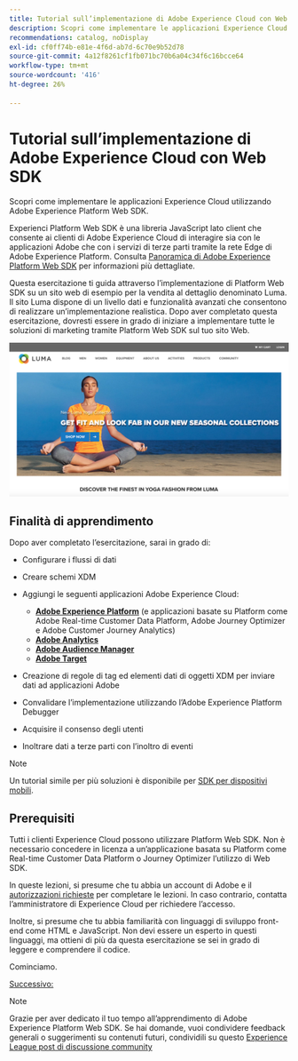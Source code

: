 ```yaml
---
title: Tutorial sull’implementazione di Adobe Experience Cloud con Web SDK
description: Scopri come implementare le applicazioni Experience Cloud utilizzando Adobe Experience Platform Web SDK.
recommendations: catalog, noDisplay
exl-id: cf0ff74b-e81e-4f6d-ab7d-6c70e9b52d78
source-git-commit: 4a12f8261cf1fb071bc70b6a04c34f6c16bcce64
workflow-type: tm+mt
source-wordcount: '416'
ht-degree: 26%

---
```


# Tutorial sull’implementazione di Adobe Experience Cloud con Web SDK

Scopri come implementare le applicazioni Experience Cloud utilizzando Adobe Experience Platform Web SDK.

Experienci Platform Web SDK è una libreria JavaScript lato client che consente ai clienti di Adobe Experience Cloud di interagire sia con le applicazioni Adobe che con i servizi di terze parti tramite la rete Edge di Adobe Experience Platform. Consulta [Panoramica di Adobe Experience Platform Web SDK](https://experienceleague.adobe.com/docs/experience-platform/edge/home.html?lang=it) per informazioni più dettagliate.

Questa esercitazione ti guida attraverso l’implementazione di Platform Web SDK su un sito web di esempio per la vendita al dettaglio denominato Luma. Il sito [](https://luma.enablementadobe.com/content/luma/us/en.html)Luma dispone di un livello dati e funzionalità avanzati che consentono di realizzare un’implementazione realistica. Dopo aver completato questa esercitazione, dovresti essere in grado di iniziare a implementare tutte le soluzioni di marketing tramite Platform Web SDK sul tuo sito Web.

[![Sito web Luma](assets/old-overview-luma.png)](https://luma.enablementadobe.com/content/luma/us/en.html)


## Finalità di apprendimento

Dopo aver completato l’esercitazione, sarai in grado di:

* Configurare i flussi di dati

* Creare schemi XDM

* Aggiungi le seguenti applicazioni Adobe Experience Cloud:
   * **[Adobe Experience Platform](setup-experience-platform.md)** (e applicazioni basate su Platform come Adobe Real-time Customer Data Platform, Adobe Journey Optimizer e Adobe Customer Journey Analytics)
   * **[Adobe Analytics](setup-analytics.md)**
   * **[Adobe Audience Manager](setup-audience-manager.md)**
   * **[Adobe Target](setup-target.md)**

* Creazione di regole di tag ed elementi dati di oggetti XDM per inviare dati ad applicazioni Adobe

* Convalidare l’implementazione utilizzando l’Adobe Experience Platform Debugger

* Acquisire il consenso degli utenti

* Inoltrare dati a terze parti con l’inoltro di eventi

>[!NOTE]
>
>Un tutorial simile per più soluzioni è disponibile per [SDK per dispositivi mobili](../tutorial-mobile-sdk/overview.md).

## Prerequisiti

Tutti i clienti Experience Cloud possono utilizzare Platform Web SDK. Non è necessario concedere in licenza a un’applicazione basata su Platform come Real-time Customer Data Platform o Journey Optimizer l’utilizzo di Web SDK.

In queste lezioni, si presume che tu abbia un account di Adobe e il [autorizzazioni richieste](configure-permissions.md) per completare le lezioni. In caso contrario, contatta l’amministratore di Experience Cloud per richiedere l’accesso.

Inoltre, si presume che tu abbia familiarità con linguaggi di sviluppo front-end come HTML e JavaScript. Non devi essere un esperto in questi linguaggi, ma ottieni di più da questa esercitazione se sei in grado di leggere e comprendere il codice.

Cominciamo.

[Successivo: ](configure-permissions.md)

>[!NOTE]
>
>Grazie per aver dedicato il tuo tempo all’apprendimento di Adobe Experience Platform Web SDK. Se hai domande, vuoi condividere feedback generali o suggerimenti su contenuti futuri, condividili su questo [Experience League post di discussione community](https://experienceleaguecommunities.adobe.com/t5/adobe-experience-platform-launch/tutorial-discussion-implement-adobe-experience-cloud-with-web/td-p/444996)
